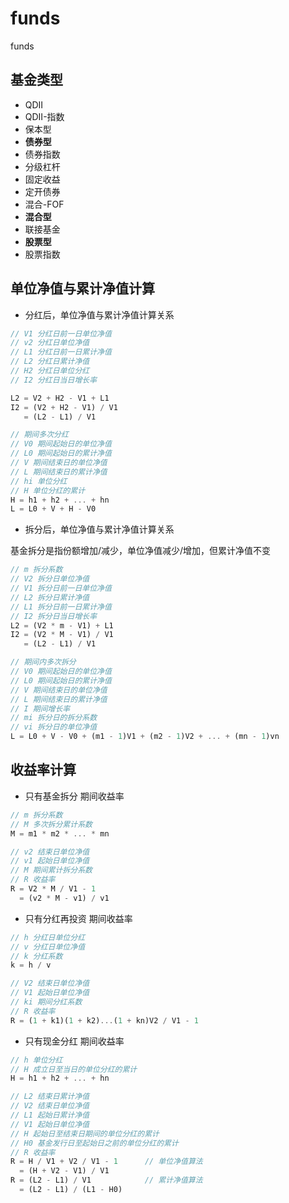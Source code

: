 # funds
funds


## 基金类型

+ QDII
+ QDII-指数
+ 保本型
+ **债券型**
+ 债券指数
+ 分级杠杆
+ 固定收益
+ 定开债券
+ 混合-FOF
+ **混合型**
+ 联接基金
+ **股票型**
+ 股票指数


## 单位净值与累计净值计算

+ 分红后，单位净值与累计净值计算关系

```javascript
// V1 分红日前一日单位净值
// v2 分红日单位净值
// L1 分红日前一日累计净值
// L2 分红日累计净值
// H2 分红日单位分红
// I2 分红日当日增长率

L2 = V2 + H2 - V1 + L1
I2 = (V2 + H2 - V1) / V1
   = (L2 - L1) / V1

// 期间多次分红
// V0 期间起始日的单位净值
// L0 期间起始日的累计净值
// V 期间结束日的单位净值
// L 期间结束日的累计净值
// hi 单位分红
// H 单位分红的累计
H = h1 + h2 + ... + hn
L = L0 + V + H - V0
```

+ 拆分后，单位净值与累计净值计算关系

基金拆分是指份额增加/减少，单位净值减少/增加，但累计净值不变

```javascript
// m 拆分系数
// V2 拆分日单位净值
// V1 拆分日前一日单位净值
// L2 拆分日累计净值
// L1 拆分日前一日累计净值
// I2 拆分日当日增长率
L2 = (V2 * m - V1) + L1
I2 = (V2 * M - V1) / V1
   = (L2 - L1) / V1

// 期间内多次拆分
// V0 期间起始日的单位净值
// L0 期间起始日的累计净值
// V 期间结束日的单位净值
// L 期间结束日的累计净值
// I 期间增长率
// mi 拆分日的拆分系数
// vi 拆分日的单位净值
L = L0 + V - V0 + (m1 - 1)V1 + (m2 - 1)V2 + ... + (mn - 1)vn
```

## 收益率计算

+ 只有基金拆分 期间收益率

```javascript
// m 拆分系数
// M 多次拆分累计系数
M = m1 * m2 * ... * mn

// v2 结束日单位净值
// v1 起始日单位净值
// M 期间累计拆分系数
// R 收益率
R = V2 * M / V1 - 1
  = (v2 * M - v1) / v1
```

+ 只有分红再投资 期间收益率

```javascript
// h 分红日单位分红
// v 分红日单位净值
// k 分红系数
k = h / v

// V2 结束日单位净值
// V1 起始日单位净值
// ki 期间分红系数
// R 收益率
R = (1 + k1)(1 + k2)...(1 + kn)V2 / V1 - 1
```

+ 只有现金分红 期间收益率

```javascript
// h 单位分红
// H 成立日至当日的单位分红的累计
H = h1 + h2 + ... + hn

// L2 结束日累计净值
// V2 结束日单位净值
// L1 起始日累计净值
// V1 起始日单位净值
// H 起始日至结束日期间的单位分红的累计
// H0 基金发行日至起始日之前的单位分红的累计
// R 收益率
R = H / V1 + V2 / V1 - 1      // 单位净值算法
  = (H + V2 - V1) / V1
R = (L2 - L1) / V1            // 累计净值算法
  = (L2 - L1) / (L1 - H0)

```

